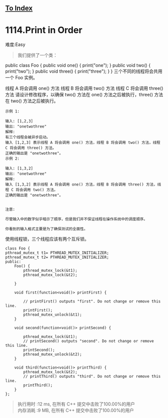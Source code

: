[To Index](/index.md)
---
# 1114.Print in Order
难度:Easy
> 我们提供了一个类：

public class Foo {
  public void one() { print("one"); }
  public void two() { print("two"); }
  public void three() { print("three"); }
}
三个不同的线程将会共用一个 Foo 实例。

线程 A 将会调用 one() 方法
线程 B 将会调用 two() 方法
线程 C 将会调用 three() 方法
请设计修改程序，以确保 two() 方法在 one() 方法之后被执行，three() 方法在 two() 方法之后被执行。

 

```
示例 1:

输入: [1,2,3]
输出: "onetwothree"
解释: 
有三个线程会被异步启动。
输入 [1,2,3] 表示线程 A 将会调用 one() 方法，线程 B 将会调用 two() 方法，线程 C 将会调用 three() 方法。
正确的输出是 "onetwothree"。
示例 2:

输入: [1,3,2]
输出: "onetwothree"
解释: 
输入 [1,3,2] 表示线程 A 将会调用 one() 方法，线程 B 将会调用 three() 方法，线程 C 将会调用 two() 方法。
正确的输出是 "onetwothree"。
 

注意:

尽管输入中的数字似乎暗示了顺序，但是我们并不保证线程在操作系统中的调度顺序。

你看到的输入格式主要是为了确保测试的全面性。

```



使用线程锁，三个线程应该有两个互斥锁。  

```
class Foo {
pthread_mutex_t t1= PTHREAD_MUTEX_INITIALIZER;
pthread_mutex_t t2= PTHREAD_MUTEX_INITIALIZER;
public:
    Foo() {
        pthread_mutex_lock(&t1);
        pthread_mutex_lock(&t2);
        
    }

    void first(function<void()> printFirst) {
        
        // printFirst() outputs "first". Do not change or remove this line.
        printFirst();
        pthread_mutex_unlock(&t1);
    }

    void second(function<void()> printSecond) {
        
        pthread_mutex_lock(&t1);
        // printSecond() outputs "second". Do not change or remove this line.
        printSecond();
        pthread_mutex_unlock(&t2);
    }

    void third(function<void()> printThird) {
        pthread_mutex_lock(&t2);
        // printThird() outputs "third". Do not change or remove this line.
        printThird();
    }
};
```


> 执行用时 :12 ms, 在所有 C++ 提交中击败了100.00%的用户   
内存消耗 :9 MB, 在所有 C++ 提交中击败了100.00%的用户
